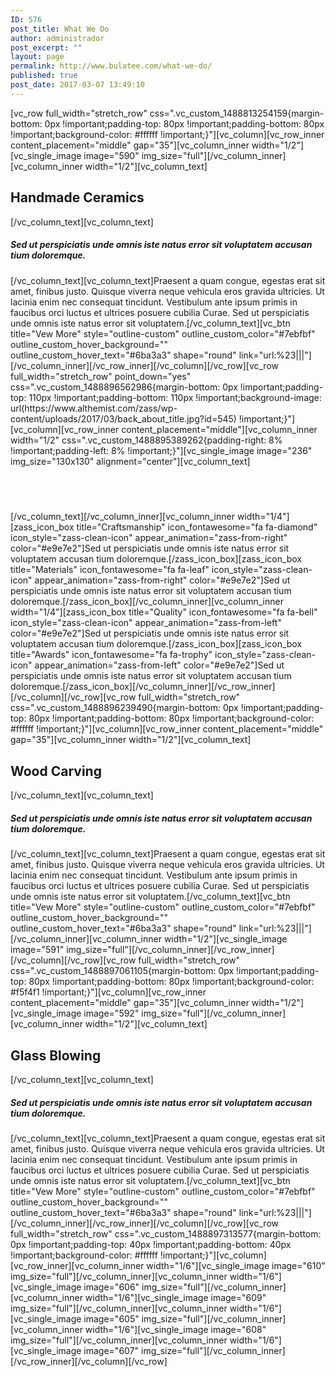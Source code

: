 ```yaml
---
ID: 576
post_title: What We Do
author: administrador
post_excerpt: ""
layout: page
permalink: http://www.bulatee.com/what-we-do/
published: true
post_date: 2017-03-07 13:49:10
---
```

[vc_row full_width="stretch_row" css=".vc_custom_1488813254159{margin-bottom: 0px !important;padding-top: 80px !important;padding-bottom: 80px !important;background-color: #ffffff !important;}"][vc_column][vc_row_inner content_placement="middle" gap="35"][vc_column_inner width="1/2"][vc_single_image image="590" img_size="full"][/vc_column_inner][vc_column_inner width="1/2"][vc_column_text]
<h2>Handmade Ceramics</h2>
[/vc_column_text][vc_column_text]
<h5>Sed ut perspiciatis unde omnis iste natus error sit voluptatem accusan tium doloremque.</h5>
[/vc_column_text][vc_column_text]Praesent a quam congue, egestas erat sit amet, finibus justo. Quisque viverra neque vehicula eros gravida ultricies. Ut lacinia enim nec consequat tincidunt. Vestibulum ante ipsum primis in faucibus orci luctus et ultrices posuere cubilia Curae. Sed ut perspiciatis unde omnis iste natus error sit voluptatem.[/vc_column_text][vc_btn title="Vew More" style="outline-custom" outline_custom_color="#7ebfbf" outline_custom_hover_background="" outline_custom_hover_text="#6ba3a3" shape="round" link="url:%23|||"][/vc_column_inner][/vc_row_inner][/vc_column][/vc_row][vc_row full_width="stretch_row" point_down="yes" css=".vc_custom_1488896562986{margin-bottom: 0px !important;padding-top: 110px !important;padding-bottom: 110px !important;background-image: url(https://www.althemist.com/zass/wp-content/uploads/2017/03/back_about_title.jpg?id=545) !important;}"][vc_column][vc_row_inner content_placement="middle"][vc_column_inner width="1/2" css=".vc_custom_1488895389262{padding-right: 8% !important;padding-left: 8% !important;}"][vc_single_image image="236" img_size="130x130" alignment="center"][vc_column_text]
<h2 style="text-align: center;"><span style="color: #ffffff;">Your Best Source of Quality Handmade Goods</span></h2>
[/vc_column_text][/vc_column_inner][vc_column_inner width="1/4"][zass_icon_box title="Craftsmanship" icon_fontawesome="fa fa-diamond" icon_style="zass-clean-icon" appear_animation="zass-from-right" color="#e9e7e2"]Sed ut perspiciatis unde omnis iste natus error sit voluptatem accusan tium doloremque.[/zass_icon_box][zass_icon_box title="Materials" icon_fontawesome="fa fa-leaf" icon_style="zass-clean-icon" appear_animation="zass-from-right" color="#e9e7e2"]Sed ut perspiciatis unde omnis iste natus error sit voluptatem accusan tium doloremque.[/zass_icon_box][/vc_column_inner][vc_column_inner width="1/4"][zass_icon_box title="Quality" icon_fontawesome="fa fa-bell" icon_style="zass-clean-icon" appear_animation="zass-from-left" color="#e9e7e2"]Sed ut perspiciatis unde omnis iste natus error sit voluptatem accusan tium doloremque.[/zass_icon_box][zass_icon_box title="Awards" icon_fontawesome="fa fa-trophy" icon_style="zass-clean-icon" appear_animation="zass-from-left" color="#e9e7e2"]Sed ut perspiciatis unde omnis iste natus error sit voluptatem accusan tium doloremque.[/zass_icon_box][/vc_column_inner][/vc_row_inner][/vc_column][/vc_row][vc_row full_width="stretch_row" css=".vc_custom_1488896239490{margin-bottom: 0px !important;padding-top: 80px !important;padding-bottom: 80px !important;background-color: #ffffff !important;}"][vc_column][vc_row_inner content_placement="middle" gap="35"][vc_column_inner width="1/2"][vc_column_text]
<h2>Wood Carving</h2>
[/vc_column_text][vc_column_text]
<h5>Sed ut perspiciatis unde omnis iste natus error sit voluptatem accusan tium doloremque.</h5>
[/vc_column_text][vc_column_text]Praesent a quam congue, egestas erat sit amet, finibus justo. Quisque viverra neque vehicula eros gravida ultricies. Ut lacinia enim nec consequat tincidunt. Vestibulum ante ipsum primis in faucibus orci luctus et ultrices posuere cubilia Curae. Sed ut perspiciatis unde omnis iste natus error sit voluptatem.[/vc_column_text][vc_btn title="Vew More" style="outline-custom" outline_custom_color="#7ebfbf" outline_custom_hover_background="" outline_custom_hover_text="#6ba3a3" shape="round" link="url:%23|||"][/vc_column_inner][vc_column_inner width="1/2"][vc_single_image image="591" img_size="full"][/vc_column_inner][/vc_row_inner][/vc_column][/vc_row][vc_row full_width="stretch_row" css=".vc_custom_1488897061105{margin-bottom: 0px !important;padding-top: 80px !important;padding-bottom: 80px !important;background-color: #f5f4f1 !important;}"][vc_column][vc_row_inner content_placement="middle" gap="35"][vc_column_inner width="1/2"][vc_single_image image="592" img_size="full"][/vc_column_inner][vc_column_inner width="1/2"][vc_column_text]
<h2>Glass Blowing</h2>
[/vc_column_text][vc_column_text]
<h5>Sed ut perspiciatis unde omnis iste natus error sit voluptatem accusan tium doloremque.</h5>
[/vc_column_text][vc_column_text]Praesent a quam congue, egestas erat sit amet, finibus justo. Quisque viverra neque vehicula eros gravida ultricies. Ut lacinia enim nec consequat tincidunt. Vestibulum ante ipsum primis in faucibus orci luctus et ultrices posuere cubilia Curae. Sed ut perspiciatis unde omnis iste natus error sit voluptatem.[/vc_column_text][vc_btn title="Vew More" style="outline-custom" outline_custom_color="#7ebfbf" outline_custom_hover_background="" outline_custom_hover_text="#6ba3a3" shape="round" link="url:%23|||"][/vc_column_inner][/vc_row_inner][/vc_column][/vc_row][vc_row full_width="stretch_row" css=".vc_custom_1488897313577{margin-bottom: 0px !important;padding-top: 40px !important;padding-bottom: 40px !important;background-color: #ffffff !important;}"][vc_column][vc_row_inner][vc_column_inner width="1/6"][vc_single_image image="610" img_size="full"][/vc_column_inner][vc_column_inner width="1/6"][vc_single_image image="606" img_size="full"][/vc_column_inner][vc_column_inner width="1/6"][vc_single_image image="609" img_size="full"][/vc_column_inner][vc_column_inner width="1/6"][vc_single_image image="605" img_size="full"][/vc_column_inner][vc_column_inner width="1/6"][vc_single_image image="608" img_size="full"][/vc_column_inner][vc_column_inner width="1/6"][vc_single_image image="607" img_size="full"][/vc_column_inner][/vc_row_inner][/vc_column][/vc_row]